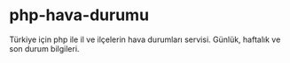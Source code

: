 # php-hava-durumu
 Türkiye için php ile il ve ilçelerin hava durumları servisi. Günlük, haftalık ve son durum bilgileri.
